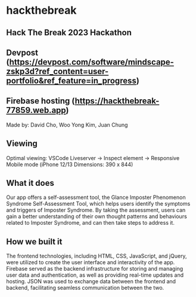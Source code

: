 # hackthebreak
## Hack The Break 2023 Hackathon 
## Devpost (https://devpost.com/software/mindscape-zskp3d?ref_content=user-portfolio&ref_feature=in_progress)
## Firebase hosting (https://hackthebreak-77859.web.app)

Made by: David Cho, Woo Yong Kim, Juan Chung

## Viewing
Optimal viewing: VSCode Liveserver -> Inspect element -> Responsive Mobile mode (iPhone 12/13 Dimensions: 390 x 844)

## What it does
Our app offers a self-assessment tool, the Glance Imposter Phenomenon Syndrome Self-Assessment Tool, which helps users identify the symptoms and triggers of Imposter Syndrome. By taking the assessment, users can gain a better understanding of their own thought patterns and behaviours related to Imposter Syndrome, and can then take steps to address it. 

## How we built it
The frontend technologies, including HTML, CSS, JavaScript, and jQuery, were utilized to create the user interface and interactivity of the app. Firebase served as the backend infrastructure for storing and managing user data and authentication, as well as providing real-time updates and hosting. JSON was used to exchange data between the frontend and backend, facilitating seamless communication between the two. 
